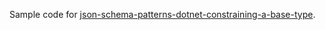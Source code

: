 Sample code for [json-schema-patterns-dotnet-constraining-a-base-type](https://endjin.com/blog/2024/05/json-schema-patterns-dotnet-constraining-a-base-type).
